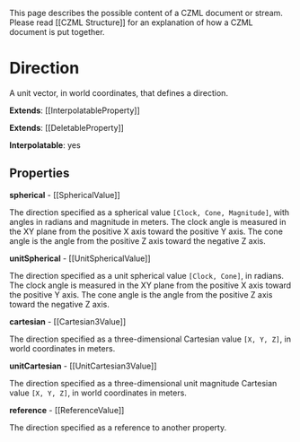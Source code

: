 This page describes the possible content of a CZML document or stream. Please read [[CZML Structure]] for an explanation of how a CZML document is put together.

# Direction

A unit vector, in world coordinates, that defines a direction.

**Extends**: [[InterpolatableProperty]]

**Extends**: [[DeletableProperty]]

**Interpolatable**: yes

## Properties

**spherical** - [[SphericalValue]]

The direction specified as a spherical value `[Clock, Cone, Magnitude]`, with angles in radians and magnitude in meters. The clock angle is measured in the XY plane from the positive X axis toward the positive Y axis. The cone angle is the angle from the positive Z axis toward the negative Z axis.


**unitSpherical** - [[UnitSphericalValue]]

The direction specified as a unit spherical value `[Clock, Cone]`, in radians. The clock angle is measured in the XY plane from the positive X axis toward the positive Y axis. The cone angle is the angle from the positive Z axis toward the negative Z axis.


**cartesian** - [[Cartesian3Value]]

The direction specified as a three-dimensional Cartesian value `[X, Y, Z]`, in world coordinates in meters.


**unitCartesian** - [[UnitCartesian3Value]]

The direction specified as a three-dimensional unit magnitude Cartesian value `[X, Y, Z]`, in world coordinates in meters.


**reference** - [[ReferenceValue]]

The direction specified as a reference to another property.


